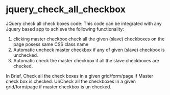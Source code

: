 # jquery_check_all_checkbox
JQuery check all check boxes code:
This code can be integrated with any Jquery based app to achieve the following functionality:
1) clicking master checkbox check all the given (slave) checkboxes on the page posess same CSS class name
2) Automatic uncheck master checkbox if any of given (slave) checkbox is unchecked.
3) Automatic check the master checkbox if all the slave checkboxes are checked.

In Brief, Check all the check boxes in a given grid/form/page if Master check box is checked. UnCheck all the checkboxes in a given grid/form/page if master checkbox is un checked.
